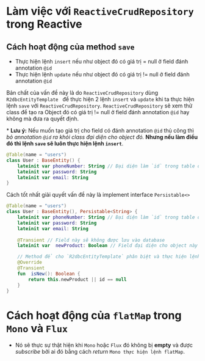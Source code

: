 # Làm việc với `ReactiveCrudRepository` trong Reactive

## Cách hoạt động của method `save`

- Thực hiện lệnh `insert` nếu như object đó có giá trị = null ở field đánh annotation `@id`
- Thực hiện lệnh `update` nếu như object đó có giá trị != null ở field đánh annotation `@id`

Bản chất của vấn đề này là do `ReactiveCrudRepository` dùng `R2dbcEntityTemplate ` để thực hiện 2 lệnh `insert` và
`update` khi ta thực hiện lệnh `save` với `ReactiveCrudRepository`. `ReactiveCrudRepository` sẽ xem thử class để tạo ra
Object đó có giá trị != null ở field đánh annotation `@id` hay không mà đưa ra quyết định.

\* **Lưu ý:** Nếu muốn tạo giá trị cho field có đánh annotation `@id` thủ công thì *bỏ annotation `@id` ra khỏi class
đại diện cho object đó.* **Nhưng nếu làm điều đó thì lệnh `save` sẽ luôn thực hiện lệnh `insert`**.

```kotlin
@Table(name = "users")
class User : BaseEntity() {
    lateinit var phoneNumber: String // Đại diện làm `id` trong table database. Không thêm @id để tạo giá trị thủ công
    lateinit var password: String
    lateinit var email: String
}
```

Cách tốt nhất giải quyết vấn đề này là implement interface `Persistable<>`
```kotlin
@Table(name = "users")
class User : BaseEntity(), Persistable<String> {
    lateinit var phoneNumber: String // Đại diện làm `id` trong table database. Không thêm @id để tạo giá trị thủ công
    lateinit var password: String
    lateinit var email: String
    
    @Transient // Field này sẽ không được lưu vào database
    lateinit var  newProduct: Boolean // Field đại diện cho object này có phải mới hay không.

    // Method để cho `R2dbcEntityTemplate` phân biệt và thực hiện lệnh `insert` hay `save` cho đúng
    @Override
    @Transient
    fun  isNew(): Boolean {
        return this.newProduct || id == null
    }
}
```

# Cách hoạt động của `flatMap` trong `Mono` và `Flux`

- Nó sẽ thực sự thật hiện khi `Mono` hoặc `Flux` đó không bị **empty** và được _subscribe_ bởi ai đó bằng cách _return_ `Mono thực hiện lệnh flatMap`.